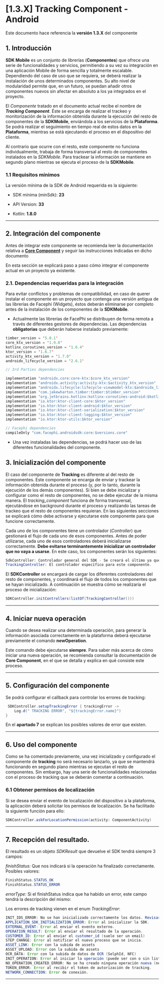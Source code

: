 # \[1.3.X\] Tracking Component - Android

Este documento hace referencia la **versión 1.3.X** del componente

## 1. Introducción

**SDK Mobile** es un conjunto de librerías (**Componentes**) que ofrece
una serie de funcionalidades y servicios, permitiendo a su vez su
integración en una aplicación Mobile de forma sencilla y totalmente
escalable. Dependiendo del caso de uso que se requiera, se deberá
realizar la instalación de unos determinados componentes. Su alto nivel
de modularidad permite que, en un futuro, se puedan añadir otros
componentes nuevos sin afectar en absoluto a los ya integrados en el
proyecto.

El *Componente* tratado en el documento actual recibe el nombre de
***Tracking Component***. Éste se encarga de realizar el trackeo y
monitorización de la información obtenida durante la ejecución del resto
de componentes de la **SDKMobile**, enviándola a los servicios de la
**Plataforma**. Se podrá realizar el seguimiento en tiempo real de estos
datos en la **Plataforma**, mientras se está ejecutando el proceso en el
dispositivo del cliente.

Al contrario que ocurre con el resto, este componente no funciona
individualmente, trabaja de forma transversal al resto de componentes
instalados en la *SDKMobile*. Para trackear la información se mantiene
en segundo plano mientras se ejecuta el proceso de la **SDKMobile**.

### 1.1 Requisitos mínimos

La versión mínima de la SDK de Android requerida es la siguiente:

-   SDK mínima (minSdk): **23**

-   API Version: **33**

-   Kotlin: **1.8.0**

------------------------------------------------------------------------

## 2. Integración del componente

Antes de integrar este componente se recomienda leer la documentación
relativa a **<u>Core Component</u>** y seguir las instrucciones
indicadas en dicho documento

En esta sección se explicará paso a paso cómo integrar el componente
actual en un proyecto ya existente.

### 2.1. Dependencias requeridas para la integración

Para evitar conflictos y problemas de compatibilidad, en caso de querer
instalar el componente en un proyecto que contenga una versión antigua
de las librerías de Facephi (Widgets), éstos deberán eliminarse por
completo antes de la instalación de los componentes de la **SDKMobile**.

-   Actualmente las librerías de FacePhi se distribuyen de forma remota
    a través de diferentes gestores de dependencias. Las dependencias
    **obligatorias** que deberán haberse instalado previamente:

``` java
timber_version = '5.0.1'
core_ktx_version = '1.9.0'
kotlinx_coroutines_version = '1.6.4'
ktor_version = '1.6.7'
activity_ktx_version = '1.7.0'
androidx_lifecycle_version = '2.6.1'

// 3rd Parties dependencies

implementation "androidx.core:core-ktx:$core_ktx_version"
implementation "androidx.activity:activity-ktx:$activity_ktx_version"
implementation "androidx.lifecycle:lifecycle-viewmodel-ktx:$androidx_lifecycle_version"
implementation "com.jakewharton.timber:timber:$timber_version"
implementation "org.jetbrains.kotlinx:kotlinx-coroutines-android:$kotlinx_coroutines_version"
implementation "io.ktor:ktor-client-core:$ktor_version"
implementation "io.ktor:ktor-client-android:$ktor_version"
implementation "io.ktor:ktor-client-serialization:$ktor_version"
implementation "io.ktor:ktor-client-logging:$ktor_version"
implementation "io.ktor:ktor-utils:$ktor_version"

// Facephi dependencies
compileOnly "com.facephi.androidsdk:core:$versions.core"
```

-   Una vez instaladas las dependencias, se podrá hacer uso de las
    diferentes funcionalidades del componente.

## 3. Inicialización del componente

El caso del componente de **Tracking** es diferente al del resto de
componentes. Este componente se encarga de enviar y trackear la
información obtenida durante el proceso (y, por lo tanto, durante la
ejecución de los demás componentes). Si bien se debe inicializar y
configurar como el resto de componentes, no se debe ejecutar de la misma
manera. El *tracking_component* funciona de forma transversal,
ejecutándose en background durante el proceso y realizando las tareas de
trackeo que el resto de componentes requieran. En las siguientes
secciones se explicará cómo debe activarse y ejecutarse este componente
para que funcione correctamente.

Cada uno de los componentes tiene un controlador (*Controller*) que
gestionará el flujo de cada uno de esos componentes. Antes de poder
utilizarse, cada uno de esos controladores deberá inicializarse
correctamente. **Debe evitarse terminantemente inicializar un
controlador que no vaya a usarse**. En este caso, los componentes serán
los siguientes:

``` java
SdkController: Controlador general del SDK - Se creará el último ya que debe contener al resto de controladores previamente inicializados. Es obligatorio para TODOS los demás componentes.
TrackingController: El controlador específico para este componente. 
```

El **SDKController** se encargará de cargar los diferentes controladores
del resto de componentes, y coordinará el flujo de todos los componentes
que se hayan inicializado. A continuación se muestra cómo se realizaría
el proceso de inicialización:

``` java
SDKController.initControllers(listOf(TrackingController()))
```

------------------------------------------------------------------------

## 4. Iniciar nueva operación

Cuando se desea realizar una determinada operación, para generar la
información asociada correctamente en la plataforma deberá ejecutarse
previamente el comando **newOperation**.

Este comando debe ejecutarse **siempre**. Para saber más acerca de cómo
iniciar una nueva operación, se recomienda consultar la documentación de
**Core Component**, en el que se detalla y explica en qué consiste este
proceso.

------------------------------------------------------------------------

## 5. Configuración del componente

Se podrá configurar el callback para controlar los errores de tracking:

``` java
 SDKController.setupTrackingError { trackingError ->
    Log.d(" TRACKING ERROR", "${trackingError.name}")
}
```

En el **apartado 7** se explican los posibles valores de error que
existen.

------------------------------------------------------------------------

## 6. Uso del componente

Como se ha comentado previamente, una vez inicializado y configurado el
componente de **tracking** no será necesario lanzarlo, ya que se
mantendrá funcionando en segundo plano mientras se ejecutan el resto de
componentes. Sin embargo, hay una serie de funcionalidades relacionadas
con el proceso de tracking que se deberán comentar a continuación.

### 6.1 Obtener permisos de localización

Si se desea enviar el evento de localización del dispositivo a la
plataforma, la aplicación deberá solicitar los permisos de localización.
Se ha facilitado la siguiente función para ello:

``` java
SDKController.askForLocationPermission(activity: ComponentActivity)
```

------------------------------------------------------------------------

## 7. Recepción del resultado.

El resultado es un objeto *SDKResult* que devuelve el SDK tendrá siempre
3 campos:

*finishStatus:* Que nos indicará si la operación ha finalizado
correctamente. Posibles valores:

``` java
FinishStatus.STATUS_OK
FinishStatus.STATUS_ERROR
```

*errorType:* Si el finishStatus indica que ha habido un error, este
campo tendrá la descripción del mismo:

Los errores de tracking vienen en el enum *TrackingError*:

``` java
INIT_IDS_ERROR: No se han inicializado correctamente los datos. Revisar UUIDS de sesión.
APPLICATION_SDK_INITIALIZATION_ERROR: Error al inicializar la SDK.
EXTERNAL_EVENT: Error al enviar el evento externo.
OPERATION_RESULT: Error al enviar el resultado de la operación.
CUSTOMER_ID: Error al enviar el customer_id (suele ser un email)
STEP_CHANGE: Error al notificar el nuevo proceso que se inicia.
ASSET_LINK: Error con la subida de assets
ASSET_UPLOAD: Error con la subida de assets
OCR_DATA: Error con la subida de datos de OCR (SelphId, NFC)
INIT_OPERATION: Error al iniciar la operación (puede ser con o sin listado de steps)
NO_OPERATION_CREATED_ERROR: No se ha creado ninguna operación nueva (newOperation)
TOKEN_ERROR: Error al recibir el token de autorización de tracking.
NETWORK_CONNECTION: Error de conexión.
```

------------------------------------------------------------------------
